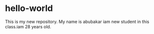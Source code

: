 # hello-world
This is my new repository.
My name is abubakar iam new student in this class.iam 28 years old.
